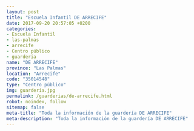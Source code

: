 ```yaml
---
layout: post
title: "Escuela Infantil DE ARRECIFE"
date: 2017-09-20 20:57:05 +0200
categories:
- Escuela Infantil
- las-palmas
- arrecife
- Centro público
- guarderia
name: "DE ARRECIFE"
province: "Las Palmas"
location: "Arrecife"
code: "35014548"
type: "Centro público"
img: guarderia.jpg
permalink: /guarderias/de-arrecife.html
robot: noindex, follow
sitemap: false
meta-title: "Toda la información de la guardería DE ARRECIFE"
meta-description: "Toda la información de la guardería DE ARRECIFE"
---
```

